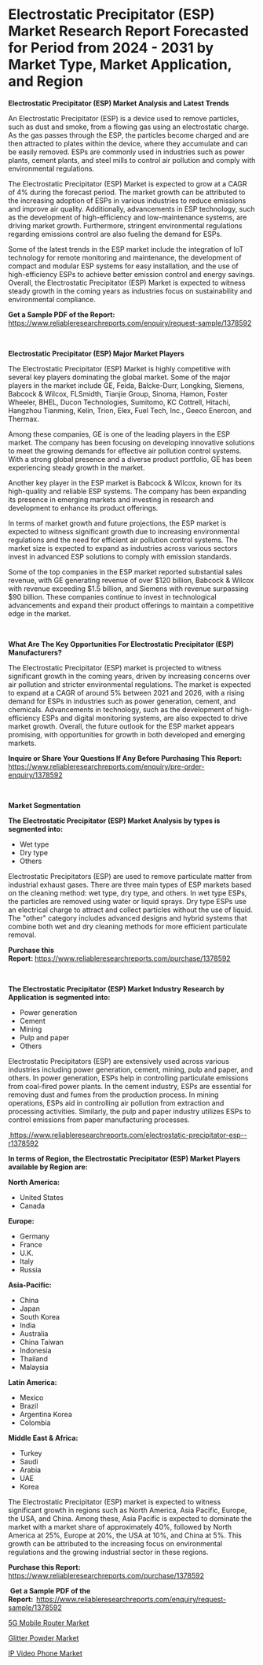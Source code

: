 <p><h1>Electrostatic Precipitator (ESP) Market Research Report Forecasted for Period from 2024 -  2031 by Market Type, Market Application, and Region</h1></p><p><strong>Electrostatic Precipitator (ESP) Market Analysis and Latest Trends</strong></p>
<p><p>An Electrostatic Precipitator (ESP) is a device used to remove particles, such as dust and smoke, from a flowing gas using an electrostatic charge. As the gas passes through the ESP, the particles become charged and are then attracted to plates within the device, where they accumulate and can be easily removed. ESPs are commonly used in industries such as power plants, cement plants, and steel mills to control air pollution and comply with environmental regulations.</p><p>The Electrostatic Precipitator (ESP) Market is expected to grow at a CAGR of 4% during the forecast period. The market growth can be attributed to the increasing adoption of ESPs in various industries to reduce emissions and improve air quality. Additionally, advancements in ESP technology, such as the development of high-efficiency and low-maintenance systems, are driving market growth. Furthermore, stringent environmental regulations regarding emissions control are also fueling the demand for ESPs.</p><p>Some of the latest trends in the ESP market include the integration of IoT technology for remote monitoring and maintenance, the development of compact and modular ESP systems for easy installation, and the use of high-efficiency ESPs to achieve better emission control and energy savings. Overall, the Electrostatic Precipitator (ESP) Market is expected to witness steady growth in the coming years as industries focus on sustainability and environmental compliance.</p></p>
<p><strong>Get a Sample PDF of the Report:&nbsp;</strong> <a href="https://www.reliableresearchreports.com/enquiry/request-sample/1378592">https://www.reliableresearchreports.com/enquiry/request-sample/1378592</a></p>
<p>&nbsp;</p>
<p><strong>Electrostatic Precipitator (ESP) Major Market Players</strong></p>
<p><p>The Electrostatic Precipitator (ESP) Market is highly competitive with several key players dominating the global market. Some of the major players in the market include GE, Feida, Balcke-Durr, Longking, Siemens, Babcock & Wilcox, FLSmidth, Tianjie Group, Sinoma, Hamon, Foster Wheeler, BHEL, Ducon Technologies, Sumitomo, KC Cottrell, Hitachi, Hangzhou Tianming, Kelin, Trion, Elex, Fuel Tech, Inc., Geeco Enercon, and Thermax.</p><p>Among these companies, GE is one of the leading players in the ESP market. The company has been focusing on developing innovative solutions to meet the growing demands for effective air pollution control systems. With a strong global presence and a diverse product portfolio, GE has been experiencing steady growth in the market.</p><p>Another key player in the ESP market is Babcock & Wilcox, known for its high-quality and reliable ESP systems. The company has been expanding its presence in emerging markets and investing in research and development to enhance its product offerings.</p><p>In terms of market growth and future projections, the ESP market is expected to witness significant growth due to increasing environmental regulations and the need for efficient air pollution control systems. The market size is expected to expand as industries across various sectors invest in advanced ESP solutions to comply with emission standards.</p><p>Some of the top companies in the ESP market reported substantial sales revenue, with GE generating revenue of over $120 billion, Babcock & Wilcox with revenue exceeding $1.5 billion, and Siemens with revenue surpassing $90 billion. These companies continue to invest in technological advancements and expand their product offerings to maintain a competitive edge in the market.</p></p>
<p>&nbsp;</p>
<p><strong>What Are The Key Opportunities For Electrostatic Precipitator (ESP) Manufacturers?</strong></p>
<p><p>The Electrostatic Precipitator (ESP) market is projected to witness significant growth in the coming years, driven by increasing concerns over air pollution and stricter environmental regulations. The market is expected to expand at a CAGR of around 5% between 2021 and 2026, with a rising demand for ESPs in industries such as power generation, cement, and chemicals. Advancements in technology, such as the development of high-efficiency ESPs and digital monitoring systems, are also expected to drive market growth. Overall, the future outlook for the ESP market appears promising, with opportunities for growth in both developed and emerging markets.</p></p>
<p><strong>Inquire or Share Your Questions If Any Before Purchasing This Report:</strong> <a href="https://www.reliableresearchreports.com/enquiry/pre-order-enquiry/1378592">https://www.reliableresearchreports.com/enquiry/pre-order-enquiry/1378592</a></p>
<p>&nbsp;</p>
<p><strong>Market Segmentation</strong></p>
<p><strong>The Electrostatic Precipitator (ESP) Market Analysis by types is segmented into:</strong></p>
<p><ul><li>Wet type</li><li>Dry type</li><li>Others</li></ul></p>
<p><p>Electrostatic Precipitators (ESP) are used to remove particulate matter from industrial exhaust gases. There are three main types of ESP markets based on the cleaning method: wet type, dry type, and others. In wet type ESPs, the particles are removed using water or liquid sprays. Dry type ESPs use an electrical charge to attract and collect particles without the use of liquid. The "other" category includes advanced designs and hybrid systems that combine both wet and dry cleaning methods for more efficient particulate removal.</p></p>
<p><strong>Purchase this Report:&nbsp;</strong><a href="https://www.reliableresearchreports.com/purchase/1378592">https://www.reliableresearchreports.com/purchase/1378592</a></p>
<p>&nbsp;</p>
<p><strong>The Electrostatic Precipitator (ESP) Market Industry Research by Application is segmented into:</strong></p>
<p><ul><li>Power generation</li><li>Cement</li><li>Mining</li><li>Pulp and paper</li><li>Others</li></ul></p>
<p><p>Electrostatic Precipitators (ESP) are extensively used across various industries including power generation, cement, mining, pulp and paper, and others. In power generation, ESPs help in controlling particulate emissions from coal-fired power plants. In the cement industry, ESPs are essential for removing dust and fumes from the production process. In mining operations, ESPs aid in controlling air pollution from extraction and processing activities. Similarly, the pulp and paper industry utilizes ESPs to control emissions from paper manufacturing processes.</p></p>
<p><a href="https://www.reliableresearchreports.com/electrostatic-precipitator-esp--r1378592">&nbsp;https://www.reliableresearchreports.com/electrostatic-precipitator-esp--r1378592</a></p>
<p><strong>In terms of Region, the Electrostatic Precipitator (ESP) Market Players available by Region are:</strong></p>
<p>
    <p> <strong> North America: </strong>
        <ul>
            <li>United States</li>
            <li>Canada</li>
        </ul>
        </p> 
    <p> <strong> Europe: </strong>
        <ul>
            <li>Germany</li>
            <li>France</li>
            <li>U.K.</li>
            <li>Italy</li>
            <li>Russia</li>
        </ul>
        </p> 
    <p> <strong> Asia-Pacific: </strong>
        <ul>
            <li>China</li>
            <li>Japan</li>
            <li>South Korea</li>
            <li>India</li>
            <li>Australia</li>
            <li>China Taiwan</li>
            <li>Indonesia</li>
            <li>Thailand</li>
            <li>Malaysia</li>
        </ul>
        </p> 
    <p> <strong> Latin America: </strong>
        <ul>
            <li>Mexico</li>
            <li>Brazil</li>
            <li>Argentina Korea</li>
            <li>Colombia</li>
        </ul>
        </p> 
    <p> <strong> Middle East & Africa: </strong>
        <ul>
            <li>Turkey</li>
            <li>Saudi</li>
            <li>Arabia</li>
            <li>UAE</li>
            <li>Korea</li>
        </ul>
    </p>
    </p>
<p><p>The Electrostatic Precipitator (ESP) market is expected to witness significant growth in regions such as North America, Asia Pacific, Europe, the USA, and China. Among these, Asia Pacific is expected to dominate the market with a market share of approximately 40%, followed by North America at 25%, Europe at 20%, the USA at 10%, and China at 5%. This growth can be attributed to the increasing focus on environmental regulations and the growing industrial sector in these regions.</p></p>
<p><strong>Purchase this Report: </strong><a href="https://www.reliableresearchreports.com/purchase/1378592">https://www.reliableresearchreports.com/purchase/1378592</a></p>
<p>&nbsp;<strong>Get a Sample PDF of the Report:&nbsp;&nbsp;</strong><a href="https://www.reliableresearchreports.com/enquiry/request-sample/1378592">https://www.reliableresearchreports.com/enquiry/request-sample/1378592</a></p>
<p><strong></strong></p>
<p><p><a href="https://www.linkedin.com/pulse/5g-mobile-router-market-outlook-industry-overview-forecast-2024-scvne?trackingId=afbfrxTR0SxhAPoaI3EuFQ%3D%3D">5G Mobile Router Market</a></p><p><a href="https://www.linkedin.com/pulse/glitter-powder-market-size-growth-segmentation-regional-country-0h6be?trackingId=jnqR1gkvrcVfWhiO5gEKOg%3D%3D">Glitter Powder Market</a></p><p><a href="https://www.linkedin.com/pulse/ip-video-phone-market-comprehensive-assessment-type-application-gkyge?trackingId=HkJ%2F4u3HLEyMF%2BwQjyHJ6A%3D%3D">IP Video Phone Market</a></p></p>